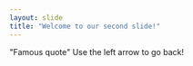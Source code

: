 ```yaml
---
layout: slide
title: "Welcome to our second slide!"
---
```

"Famous quote"
Use the left arrow to go back!
